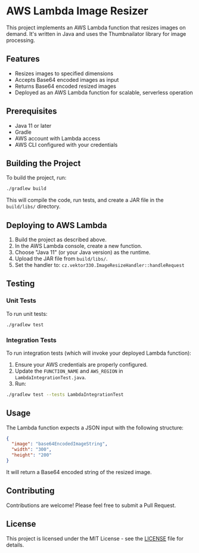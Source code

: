 # AWS Lambda Image Resizer

This project implements an AWS Lambda function that resizes images on demand. It's written in Java and uses the Thumbnailator library for image processing.

## Features

- Resizes images to specified dimensions
- Accepts Base64 encoded images as input
- Returns Base64 encoded resized images
- Deployed as an AWS Lambda function for scalable, serverless operation

## Prerequisites

- Java 11 or later
- Gradle
- AWS account with Lambda access
- AWS CLI configured with your credentials

## Building the Project

To build the project, run:

```bash
./gradlew build
```

This will compile the code, run tests, and create a JAR file in the `build/libs/` directory.

## Deploying to AWS Lambda

1. Build the project as described above.
2. In the AWS Lambda console, create a new function.
3. Choose "Java 11" (or your Java version) as the runtime.
4. Upload the JAR file from `build/libs/`.
5. Set the handler to: `cz.vektor330.ImageResizeHandler::handleRequest`

## Testing

### Unit Tests

To run unit tests:

```bash
./gradlew test
```

### Integration Tests

To run integration tests (which will invoke your deployed Lambda function):

1. Ensure your AWS credentials are properly configured.
2. Update the `FUNCTION_NAME` and `AWS_REGION` in `LambdaIntegrationTest.java`.
3. Run:

```bash
./gradlew test --tests LambdaIntegrationTest
```

## Usage

The Lambda function expects a JSON input with the following structure:

```json
{
  "image": "base64EncodedImageString",
  "width": "300",
  "height": "200"
}
```

It will return a Base64 encoded string of the resized image.

## Contributing

Contributions are welcome! Please feel free to submit a Pull Request.

## License

This project is licensed under the MIT License - see the [LICENSE](LICENSE) file for details.
